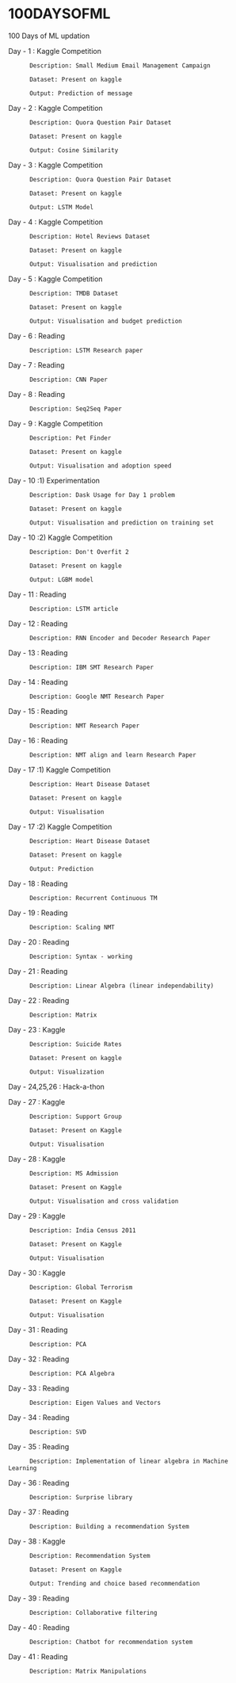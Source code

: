 # 100DAYSOFML
100 Days of ML updation

Day - 1 : Kaggle Competition

          Description: Small Medium Email Management Campaign
          
          Dataset: Present on kaggle
          
          Output: Prediction of message

Day - 2 : Kaggle Competition
          
          Description: Quora Question Pair Dataset
          
          Dataset: Present on kaggle
          
          Output: Cosine Similarity

Day - 3 : Kaggle Competition
          
          Description: Quora Question Pair Dataset
          
          Dataset: Present on kaggle
          
          Output: LSTM Model

Day - 4 : Kaggle Competition
          
          Description: Hotel Reviews Dataset
          
          Dataset: Present on kaggle
          
          Output: Visualisation and prediction

Day - 5 : Kaggle Competition
          
          Description: TMDB Dataset
          
          Dataset: Present on kaggle
          
          Output: Visualisation and budget prediction
          
Day - 6 : Reading
          
          Description: LSTM Research paper
          
Day - 7 : Reading
          
          Description: CNN Paper
          
Day - 8 : Reading
          
          Description: Seq2Seq Paper
          
Day - 9 : Kaggle Competition
          
          Description: Pet Finder
          
          Dataset: Present on kaggle
          
          Output: Visualisation and adoption speed

Day - 10 :1) Experimentation
          
          Description: Dask Usage for Day 1 problem
          
          Dataset: Present on kaggle
          
          Output: Visualisation and prediction on training set

Day - 10 :2) Kaggle Competition
          
          Description: Don't Overfit 2
          
          Dataset: Present on kaggle
          
          Output: LGBM model

Day - 11 : Reading
          
          Description: LSTM article

Day - 12 : Reading
          
          Description: RNN Encoder and Decoder Research Paper

Day - 13 : Reading
          
          Description: IBM SMT Research Paper

Day - 14 : Reading
          
          Description: Google NMT Research Paper

Day - 15 : Reading
          
          Description: NMT Research Paper

Day - 16 : Reading
          
          Description: NMT align and learn Research Paper
          
Day - 17 :1) Kaggle Competition
          
          Description: Heart Disease Dataset
          
          Dataset: Present on kaggle
          
          Output: Visualisation

Day - 17 :2) Kaggle Competition
          
          Description: Heart Disease Dataset
          
          Dataset: Present on kaggle
          
          Output: Prediction

Day - 18 : Reading
          
          Description: Recurrent Continuous TM

Day - 19 : Reading
          
          Description: Scaling NMT

Day - 20 : Reading
          
          Description: Syntax - working

Day - 21 : Reading
          
          Description: Linear Algebra (linear independability)

Day - 22 : Reading
          
          Description: Matrix
          
Day - 23 : Kaggle 
          
          Description: Suicide Rates 
          
          Dataset: Present on kaggle
          
          Output: Visualization
          

Day - 24,25,26 : Hack-a-thon


Day - 27 : Kaggle

          Description: Support Group
          
          Dataset: Present on Kaggle
          
          Output: Visualisation
          

Day - 28 : Kaggle
          
          Description: MS Admission
          
          Dataset: Present on Kaggle
          
          Output: Visualisation and cross validation

Day - 29 : Kaggle
          
          Description: India Census 2011
          
          Dataset: Present on Kaggle
          
          Output: Visualisation


Day - 30 : Kaggle
          
          Description: Global Terrorism
          
          Dataset: Present on Kaggle
          
          Output: Visualisation
          

Day - 31 : Reading
          
          Description: PCA
         

Day - 32 : Reading
          
          Description: PCA Algebra
          

Day - 33 : Reading
          
          Description: Eigen Values and Vectors
          

Day - 34 : Reading
          
          Description: SVD

Day - 35 : Reading
          
          Description: Implementation of linear algebra in Machine Learning

Day - 36 : Reading
          
          Description: Surprise library

Day - 37 : Reading
          
          Description: Building a recommendation System

Day - 38 : Kaggle
          
          Description: Recommendation System
          
          Dataset: Present on Kaggle
          
          Output: Trending and choice based recommendation

Day - 39 : Reading
          
          Description: Collaborative filtering

Day - 40 : Reading
          
          Description: Chatbot for recommendation system

Day - 41 : Reading
          
          Description: Matrix Manipulations
